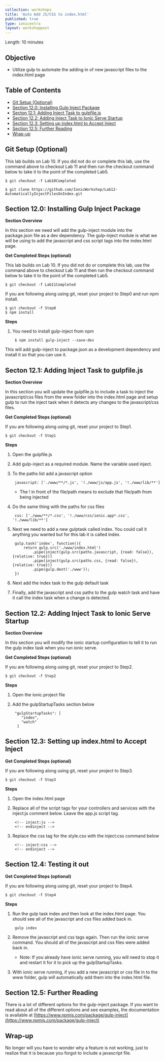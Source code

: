 ```yaml
---
collection: workshops
title: 'Auto Add JS/CSS to index.html'
published: true
type: ionicextra
layout: workshoppost
---
```


Length: 10 minutes

## Objective

* Utilize gulp to automate the adding in of new javascript files to the index.html page

<!-- START doctoc generated TOC please keep comment here to allow auto update -->
<!-- DON'T EDIT THIS SECTION, INSTEAD RE-RUN doctoc TO UPDATE -->
<h2>Table of Contents</h2>

- [Git Setup (Optional)](#git-setup-optional)
- [Section 12.0: Installing Gulp Inject Package](#section-120-installing-gulp-inject-package)
- [Secton 12.1: Adding Inject Task to gulpfile.js](#secton-121-adding-inject-task-to-gulpfilejs)
- [Section 12.2: Adding Inject Task to Ionic Serve Startup](#section-122-adding-inject-task-to-ionic-serve-startup)
- [Section 12.3: Setting up index.html to Accept Inject](#section-123-setting-up-indexhtml-to-accept-inject)
- [Section 12.5: Further Reading](#section-125-further-reading)
- [Wrap-up](#wrap-up)

<!-- END doctoc generated TOC please keep comment here to allow auto update -->

## Git Setup (Optional)

This lab builds on Lab 10.  If you did not do or complete this lab, use the command above to checkout Lab 11 and then run the checkout command below to take it to the point of the completed Lab5.

    $ git checkout -f Lab10Completed

    $ git clone https://github.com/IonicWorkshop/Lab12-AutomaticallyInjectFilesOnIndex.git


## Section 12.0: Installing Gulp Inject Package

**Section Overview**

In this section we need will add the gulp-inject module into the package.json file as a dev dependency.  The gulp-inject module is what we will be using to add the javascript and css script tags into the index.html page.

**Get Completed Steps (optional)**

This lab builds on Lab 10.  If you did not do or complete this lab, use the command above to checkout Lab 11 and then run the checkout command below to take it to the point of the completed Lab5.

    $ git checkout -f Lab11Completed

If you are following along using git, reset your project to Step0 and run npm install.

    $ git checkout -f Step0
    $ npm install

**Steps**

1. You need to install gulp-inject from npm

        $ npm install gulp-inject --save-dev
    
This will add gulp-inject to package.json as a development dependency and install it so that you can use it.

## Secton 12.1: Adding Inject Task to gulpfile.js
 
**Section Overview**

In this section you will update the gulpfile.js to include a task to inject the javascript/css files from the www folder into the index.html page and setup gulp to run the inject task when it detects any changes to the javascript/css files.

**Get Completed Steps (optional)**

If you are following along using git, reset your project to Step1. 

    $ git checkout -f Step1

**Steps**

1. Open the gulpfile.js
1. Add gulp-inject as a required module.  Name the variable used inject.  
1. To the paths list add a javascript option

        javascript: ['./www/**/*.js', '!./www/js/app.js', '!./www/lib/**']
        
    * The ! in front of the file/path means to exclude that file/path from being injected
1. Do the same thing with the paths for css files
        
        css: ['./www/**/*.css', '!./www/css/ionic.app*.css', '!./www/lib/**']

1. Next we need to add a new gulptask called index.  You could call it anything you wanted but for this lab it is called index.

        gulp.task('index', function(){
            return gulp.src('./www/index.html')
                .pipe(inject(gulp.src(paths.javascript, {read: false}), {relative: true}))
                .pipe(inject(gulp.src(paths.css, {read: false}), {relative: true}))
                .pipe(gulp.dest('./www'));
        })

1. Next add the index task to the gulp default task
1. Finally, add the javascript and css paths to the gulp watch task and have it call the index task when a change is detected.


## Section 12.2: Adding Inject Task to Ionic Serve Startup

**Section Overview**

In this section you will modify the ionic startup configuration to tell it to run the gulp index task when you run ionic serve.

**Get Completed Steps (optional)**

If you are following along using git, reset your project to Step2.

    $ git checkout -f Step2

**Steps**

1. Open the ionic.project file
2.  Add the gulpStartupTasks section below

         "gulpStartupTasks": [
            "index",
            "watch"
          ]

## Section 12.3: Setting up index.html to Accept Inject

**Get Completed Steps (optional)**

If you are following along using git, reset your project to Step3.

    $ git checkout -f Step3

**Steps**

1. Open the index.html page
1. Replace all of the script tags for your controllers and services with the inject:js comment below.  Leave the app.js script tag.

        <!-- inject:js -->
        <!-- endinject -->

1. Replace the css tag for the style.css with the inject:css command below
        
        <!-- inject:css -->
        <!-- endinject -->
    
## Section 12.4: Testing it out

**Get Completed Steps (optional)**

If you are following along using git, reset your project to Step4.

    $ git checkout -f Step4

**Steps**

1. Run the gulp task index and then look at the index.html page.  You should see all of the javascript and css files added back in.

        gulp index
    
1. Remove the javascript and css tags again.  Then run the ionic serve command.  You should all of the javascript and css files were added back in.
    * Note: If you already have ionic serve running, you will need to stop it and restart it for it to pick up the gulpStartupTasks.
1. With ionic serve running, if you add a new javascript or css file in to the www folder, gulp will automatically add them into the index.html file.

## Section 12.5: Further Reading

There is a lot of different options for the gulp-inject package.  If you want to read about all of the different options and see examples, the documentation is available at [https://www.npmjs.com/package/gulp-inject](https://www.npmjs.com/package/gulp-inject)

## Wrap-up

No longer will you have to wonder why a feature is not working, just to realize that it is because you forgot to include a javascript file.